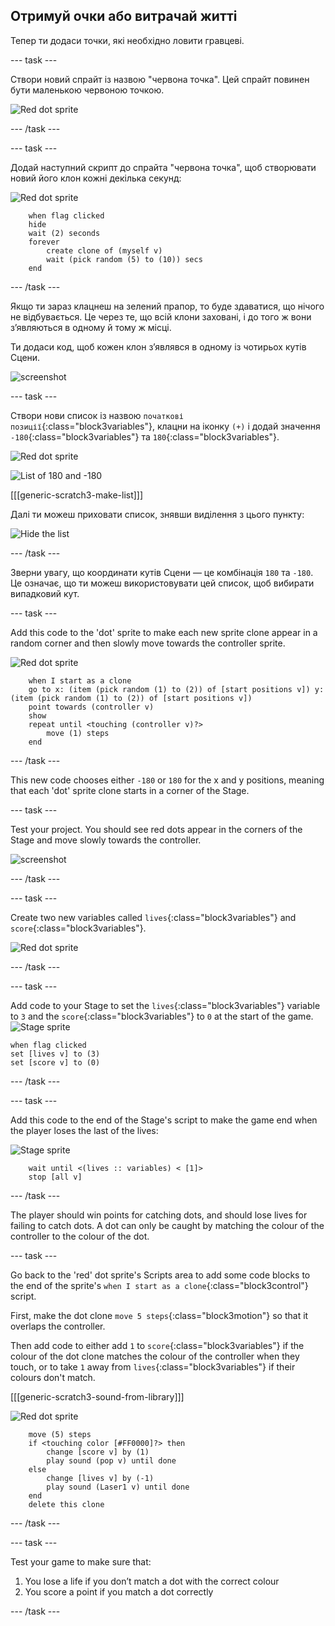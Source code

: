 ## Отримуй очки або витрачай житті

Тепер ти додаси точки, які необхідно ловити гравцеві.

\--- task \---

Створи новий спрайт із назвою "червона точка". Цей спрайт повинен бути маленькою червоною точкою.

![Red dot sprite](images/dots-red.png)

\--- /task \---

\--- task \---

Додай наступний скрипт до спрайта "червона точка", щоб створювати новий його клон кожні декілька секунд:

![Red dot sprite](images/red-sprite.png)

```blocks3
    when flag clicked
    hide
    wait (2) seconds
    forever
        create clone of (myself v)
        wait (pick random (5) to (10)) secs
    end
```

\--- /task \---

Якщо ти зараз клацнеш на зелений прапор, то буде здаватися, що нічого не відбувається. Це через те, що всій клони заховані, і до того ж вони з’являються в одному й тому ж місці.

Ти додаси код, щоб кожен клон з’являвся в одному із чотирьох кутів Сцени.

![screenshot](images/dots-start.png)

\--- task \---

Створи нови список із назвою `початкові позиції`{:class="block3variables"}, клацни на іконку `(+)` і додай значення `-180`{:class="block3variables"} та `180`{:class="block3variables"}.

![Red dot sprite](images/red-sprite.png)

![List of 180 and -180](images/dots-list.png)

[[[generic-scratch3-make-list]]]

Далі ти можеш приховати список, знявши виділення з цього пункту:

![Hide the list](images/hide-list.png)

\--- /task \---

Зверни увагу, що координати кутів Сцени — це комбінація `180` та `-180`. Це означає, що ти можеш використовувати цей список, щоб вибирати випадковий кут.

\--- task \---

Add this code to the 'dot' sprite to make each new sprite clone appear in a random corner and then slowly move towards the controller sprite.

![Red dot sprite](images/red-sprite.png)

```blocks3
    when I start as a clone
    go to x: (item (pick random (1) to (2)) of [start positions v]) y: (item (pick random (1) to (2)) of [start positions v])
    point towards (controller v)
    show
    repeat until <touching (controller v)?>
        move (1) steps
    end
```

\--- /task \---

This new code chooses either `-180` or `180` for the x and y positions, meaning that each 'dot' sprite clone starts in a corner of the Stage.

\--- task \---

Test your project. You should see red dots appear in the corners of the Stage and move slowly towards the controller.

![screenshot](images/dots-red-test.png)

\--- /task \---

\--- task \---

Create two new variables called `lives`{:class="block3variables"} and `score`{:class="block3variables"}.

![Red dot sprite](images/red-sprite.png)

\--- /task \---

\--- task \---

Add code to your Stage to set the `lives`{:class="block3variables"} variable to `3` and the `score`{:class="block3variables"} to `0` at the start of the game. ![Stage sprite](images/stage-sprite.png)

```blocks3
when flag clicked
set [lives v] to (3)
set [score v] to (0)
```

\--- /task \---

\--- task \---

Add this code to the end of the Stage's script to make the game end when the player loses the last of the lives:

![Stage sprite](images/stage-sprite.png)

```blocks3
    wait until <(lives :: variables) < [1]>
    stop [all v]
```

\--- /task \---

The player should win points for catching dots, and should lose lives for failing to catch dots. A dot can only be caught by matching the colour of the controller to the colour of the dot.

\--- task \---

Go back to the 'red' dot sprite's Scripts area to add some code blocks to the end of the sprite's `when I start as a clone`{:class="block3control"} script.

First, make the dot clone `move 5 steps`{:class="block3motion"} so that it overlaps the controller.

Then add code to either add `1` to `score`{:class="block3variables"} if the colour of the dot clone matches the colour of the controller when they touch, or to take `1` away from `lives`{:class="block3variables"} if their colours don't match.

[[[generic-scratch3-sound-from-library]]]

![Red dot sprite](images/red-sprite.png)

```blocks3
    move (5) steps
    if <touching color [#FF0000]?> then
        change [score v] by (1)
        play sound (pop v) until done
    else
        change [lives v] by (-1)
        play sound (Laser1 v) until done
    end
    delete this clone
```

\--- /task \---

\--- task \---

Test your game to make sure that:

1. You lose a life if you don’t match a dot with the correct colour
2. You score a point if you match a dot correctly

\--- /task \---